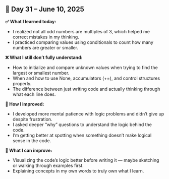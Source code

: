 ## 📅 Day 31 – June 10, 2025

**✅ What I learned today:**

- I realized not all odd numbers are multiples of 3, which helped me correct mistakes in my thinking.
- I practiced comparing values using conditionals to count how many numbers are greater or smaller.

**❌ What I still don’t fully understand:**

- How to initialize and compare unknown values when trying to find the largest or smallest number.
- When and how to use None, accumulators (+=), and control structures properly.
- The difference between just writing code and actually thinking through what each line does.

**🚀 How I improved:**

- I developed more mental patience with logic problems and didn’t give up despite frustration.
- I asked deeper “why” questions to understand the logic behind the code.
- I’m getting better at spotting when something doesn’t make logical sense in the code.

**🔧 What I can improve:**

- Visualizing the code’s logic better before writing it — maybe sketching or walking through examples first.
- Explaining concepts in my own words to truly own what I learn.

